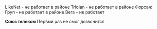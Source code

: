 LikeNet - не работает в районе
Triolan - не работает в районе
Форсаж Груп - не работает в районе
Вега - не работает

**Союз телеком**
Первый раз не смог дозвонится
